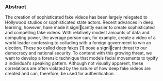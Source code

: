 ### Abstract 

The creation of sophisticated fake videos has been
largely relegated to Hollywood studios or sophisticated
state actors. Recent advances in deep learning,
however, have made it signicantly easier to create
sophisticated and compelling fake videos. With relatively
modest amounts of data and computing power,
the average person can, for example, create a video of
a world leader confessing to colluding with a foreign
government to win an election. These so called deep
fakes [1] pose a signicant threat to our democracy
and national security. To contend with this growing
threat, we want to develop a forensic technique
that models facial movements to typify a individual's
speaking pattern. Although not visually apparent,
these correlations are often violated by the nature of
how deep fake videos are created and can, therefore,
be used for authentication.
